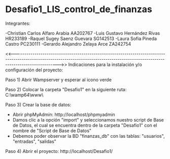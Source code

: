 # Desafio1_LIS_control_de_finanzas

Integrantes:

-Christian Carlos Alfaro Arabia 	AA202767 
-Luis Gustavo Hernández Rivas 		HR233189 
-Raquel Sugey Saenz Guevara 		  SG142513 
-Laura Sofia Pineda Castro			  PC230111 
-Gerardo Alejandro Zelaya Arce		ZA242754 

<<---------------------------------------------------------------------------------------------------------------------------------------------------------------------------------->>
Indicaciones para la instalación y/o configuración del proyecto:

Paso 1) Abrir Wampserver y esperar al icono verde

Paso 2) Colocar la carpeta "Desafio1" en la siguiente ruta: C:\wamp64\www\

Paso 3) Crear la base de datos:

- Abrir phpMyAdmin: http://localhost/phpmyadmin
- Damos clic a la opción "import" y seleccionamos nuestro script de Base de Datos, el cual se encuentra dentro de la carpeta "Desafio1" con el nombre de "Script de Base de Datos"
- Debemos poder observar la BD "finanzas_db" con las tablas: "usuarios", "entradas", "salidas"

Paso 4) Abrir el proyecto: http://localhost/Desafio1/

